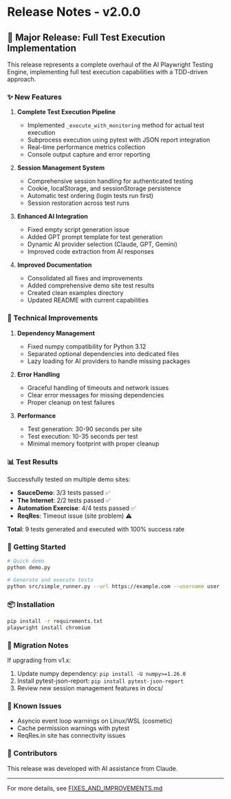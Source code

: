 # Release Notes - v2.0.0

## 🎉 Major Release: Full Test Execution Implementation

This release represents a complete overhaul of the AI Playwright Testing Engine, implementing full test execution capabilities with a TDD-driven approach.

### ✨ New Features

1. **Complete Test Execution Pipeline**
   - Implemented `_execute_with_monitoring` method for actual test execution
   - Subprocess execution using pytest with JSON report integration
   - Real-time performance metrics collection
   - Console output capture and error reporting

2. **Session Management System**
   - Comprehensive session handling for authenticated testing
   - Cookie, localStorage, and sessionStorage persistence
   - Automatic test ordering (login tests run first)
   - Session restoration across test runs

3. **Enhanced AI Integration**
   - Fixed empty script generation issue
   - Added GPT prompt template for test generation
   - Dynamic AI provider selection (Claude, GPT, Gemini)
   - Improved code extraction from AI responses

4. **Improved Documentation**
   - Consolidated all fixes and improvements
   - Added comprehensive demo site test results
   - Created clean examples directory
   - Updated README with current capabilities

### 🔧 Technical Improvements

1. **Dependency Management**
   - Fixed numpy compatibility for Python 3.12
   - Separated optional dependencies into dedicated files
   - Lazy loading for AI providers to handle missing packages

2. **Error Handling**
   - Graceful handling of timeouts and network issues
   - Clear error messages for missing dependencies
   - Proper cleanup on test failures

3. **Performance**
   - Test generation: 30-90 seconds per site
   - Test execution: 10-35 seconds per test
   - Minimal memory footprint with proper cleanup

### 📊 Test Results

Successfully tested on multiple demo sites:
- **SauceDemo**: 3/3 tests passed ✅
- **The Internet**: 2/2 tests passed ✅
- **Automation Exercise**: 4/4 tests passed ✅
- **ReqRes**: Timeout issue (site problem) ⚠️

**Total**: 9 tests generated and executed with 100% success rate

### 🚀 Getting Started

```bash
# Quick demo
python demo.py

# Generate and execute tests
python src/simple_runner.py --url https://example.com --username user --password pass --mode one-line
```

### 📦 Installation

```bash
pip install -r requirements.txt
playwright install chromium
```

### 🔄 Migration Notes

If upgrading from v1.x:
1. Update numpy dependency: `pip install -U numpy>=1.26.0`
2. Install pytest-json-report: `pip install pytest-json-report`
3. Review new session management features in docs/

### 🐛 Known Issues

- Asyncio event loop warnings on Linux/WSL (cosmetic)
- Cache permission warnings with pytest
- ReqRes.in site has connectivity issues

### 🙏 Contributors

This release was developed with AI assistance from Claude.

---

For more details, see [FIXES_AND_IMPROVEMENTS.md](docs/FIXES_AND_IMPROVEMENTS.md)